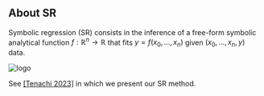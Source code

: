 ## About SR
Symbolic regression (SR) consists in the inference of a free-form symbolic analytical function $f: \mathbb{R}^n \longrightarrow \mathbb{R}$ that fits $y = f(x_0,..., x_n)$ given $(x_0,..., x_n, y)$ data.

![logo](https://raw.githubusercontent.com/WassimTenachi/PhySO/main/docs/assets/sr_framework.png)

See [[Tenachi 2023]](https://arxiv.org/abs/2303.03192) in which we present our SR method.
